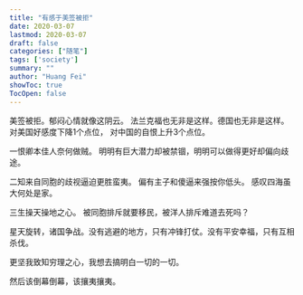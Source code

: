 ```yaml
---
title: "有感于美签被拒"
date: 2020-03-07
lastmod: 2020-03-07
draft: false
categories: ["随笔"]
tags: ['society']
summary: ""
author: "Huang Fei"
showToc: true
TocOpen: false
---
```


[](http://f3i.fun/wp-content/uploads/2020/03/1B42DD4B-08D8-410C-8F3B-C5C437B79089-768x1024.jpeg)美签被拒。郁闷心情就像这阴云。
法兰克福也无非是这样。德国也无非是这样。
对美国好感度下降1个点位，
对中国的自恨上升3个点位。

一恨卿本佳人奈何做贼。
明明有巨大潜力却被禁锢，明明可以做得更好却偏向歧途。

二知来自同胞的歧视逼迫更胜蛮夷。
偏有主子和傻逼来强按你低头。
感叹四海虽大何处是家。

三生操天操地之心。
被同胞排斥就要移民，被洋人排斥难道去死吗？

星天旋转，诸国争战。没有逃避的地方，只有冲锋打仗。没有平安幸福，只有互相杀伐。

更坚我致知穷理之心，我想去搞明白一切的一切。

然后该倒幕倒幕，该攘夷攘夷。